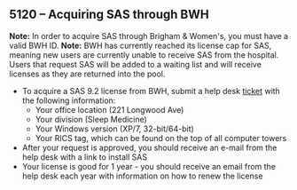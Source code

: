 ## 5120 – Acquiring SAS through BWH ##

**Note:** In order to acquire SAS through Brigham & Women's, you must have a valid BWH ID.
**Note:** BWH has currently reached its license cap for SAS, meaning new users are currently unable to receive SAS from the hospital. Users that request SAS will be added to a waiting list and will receive licenses as they are returned into the pool.

  - To acquire a SAS 9.2 license from BWH, submit a help desk [ticket](http://helpdesk.partners.org/computerhd/issues/xnewissue.asp) with the following information:
    * Your office location (221 Longwood Ave)
    * Your division (Sleep Medicine)
    * Your Windows version (XP/7, 32-bit/64-bit)
    * Your RICS tag, which can be found on the top of all computer towers
  - After your request is approved, you should receive an e-mail from the help desk with a link to install SAS
  - Your license is good for 1 year - you should receive an email from the help desk each year with information on how to renew the license
